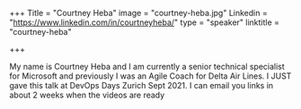 +++
Title = "Courtney Heba"
image = "courtney-heba.jpg"
Linkedin = "https://www.linkedin.com/in/courtneyheba/"
type = "speaker"
linktitle = "courtney-heba"

+++

My name is Courtney Heba and I am currently a senior technical specialist for Microsoft and previously I was an Agile Coach for Delta Air Lines. I JUST gave this talk at DevOps Days Zurich Sept 2021. I can email you links in about 2 weeks when the videos are ready